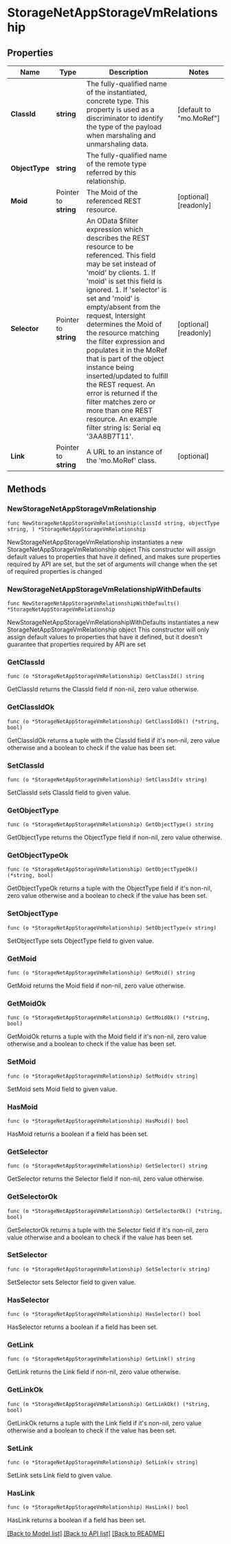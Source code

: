 # StorageNetAppStorageVmRelationship

## Properties

Name | Type | Description | Notes
------------ | ------------- | ------------- | -------------
**ClassId** | **string** | The fully-qualified name of the instantiated, concrete type. This property is used as a discriminator to identify the type of the payload when marshaling and unmarshaling data. | [default to "mo.MoRef"]
**ObjectType** | **string** | The fully-qualified name of the remote type referred by this relationship. | 
**Moid** | Pointer to **string** | The Moid of the referenced REST resource. | [optional] [readonly] 
**Selector** | Pointer to **string** | An OData $filter expression which describes the REST resource to be referenced. This field may be set instead of &#39;moid&#39; by clients. 1. If &#39;moid&#39; is set this field is ignored. 1. If &#39;selector&#39; is set and &#39;moid&#39; is empty/absent from the request, Intersight determines the Moid of the resource matching the filter expression and populates it in the MoRef that is part of the object instance being inserted/updated to fulfill the REST request. An error is returned if the filter matches zero or more than one REST resource. An example filter string is: Serial eq &#39;3AA8B7T11&#39;. | [optional] [readonly] 
**Link** | Pointer to **string** | A URL to an instance of the &#39;mo.MoRef&#39; class. | [optional] 

## Methods

### NewStorageNetAppStorageVmRelationship

`func NewStorageNetAppStorageVmRelationship(classId string, objectType string, ) *StorageNetAppStorageVmRelationship`

NewStorageNetAppStorageVmRelationship instantiates a new StorageNetAppStorageVmRelationship object
This constructor will assign default values to properties that have it defined,
and makes sure properties required by API are set, but the set of arguments
will change when the set of required properties is changed

### NewStorageNetAppStorageVmRelationshipWithDefaults

`func NewStorageNetAppStorageVmRelationshipWithDefaults() *StorageNetAppStorageVmRelationship`

NewStorageNetAppStorageVmRelationshipWithDefaults instantiates a new StorageNetAppStorageVmRelationship object
This constructor will only assign default values to properties that have it defined,
but it doesn't guarantee that properties required by API are set

### GetClassId

`func (o *StorageNetAppStorageVmRelationship) GetClassId() string`

GetClassId returns the ClassId field if non-nil, zero value otherwise.

### GetClassIdOk

`func (o *StorageNetAppStorageVmRelationship) GetClassIdOk() (*string, bool)`

GetClassIdOk returns a tuple with the ClassId field if it's non-nil, zero value otherwise
and a boolean to check if the value has been set.

### SetClassId

`func (o *StorageNetAppStorageVmRelationship) SetClassId(v string)`

SetClassId sets ClassId field to given value.


### GetObjectType

`func (o *StorageNetAppStorageVmRelationship) GetObjectType() string`

GetObjectType returns the ObjectType field if non-nil, zero value otherwise.

### GetObjectTypeOk

`func (o *StorageNetAppStorageVmRelationship) GetObjectTypeOk() (*string, bool)`

GetObjectTypeOk returns a tuple with the ObjectType field if it's non-nil, zero value otherwise
and a boolean to check if the value has been set.

### SetObjectType

`func (o *StorageNetAppStorageVmRelationship) SetObjectType(v string)`

SetObjectType sets ObjectType field to given value.


### GetMoid

`func (o *StorageNetAppStorageVmRelationship) GetMoid() string`

GetMoid returns the Moid field if non-nil, zero value otherwise.

### GetMoidOk

`func (o *StorageNetAppStorageVmRelationship) GetMoidOk() (*string, bool)`

GetMoidOk returns a tuple with the Moid field if it's non-nil, zero value otherwise
and a boolean to check if the value has been set.

### SetMoid

`func (o *StorageNetAppStorageVmRelationship) SetMoid(v string)`

SetMoid sets Moid field to given value.

### HasMoid

`func (o *StorageNetAppStorageVmRelationship) HasMoid() bool`

HasMoid returns a boolean if a field has been set.

### GetSelector

`func (o *StorageNetAppStorageVmRelationship) GetSelector() string`

GetSelector returns the Selector field if non-nil, zero value otherwise.

### GetSelectorOk

`func (o *StorageNetAppStorageVmRelationship) GetSelectorOk() (*string, bool)`

GetSelectorOk returns a tuple with the Selector field if it's non-nil, zero value otherwise
and a boolean to check if the value has been set.

### SetSelector

`func (o *StorageNetAppStorageVmRelationship) SetSelector(v string)`

SetSelector sets Selector field to given value.

### HasSelector

`func (o *StorageNetAppStorageVmRelationship) HasSelector() bool`

HasSelector returns a boolean if a field has been set.

### GetLink

`func (o *StorageNetAppStorageVmRelationship) GetLink() string`

GetLink returns the Link field if non-nil, zero value otherwise.

### GetLinkOk

`func (o *StorageNetAppStorageVmRelationship) GetLinkOk() (*string, bool)`

GetLinkOk returns a tuple with the Link field if it's non-nil, zero value otherwise
and a boolean to check if the value has been set.

### SetLink

`func (o *StorageNetAppStorageVmRelationship) SetLink(v string)`

SetLink sets Link field to given value.

### HasLink

`func (o *StorageNetAppStorageVmRelationship) HasLink() bool`

HasLink returns a boolean if a field has been set.


[[Back to Model list]](../README.md#documentation-for-models) [[Back to API list]](../README.md#documentation-for-api-endpoints) [[Back to README]](../README.md)


